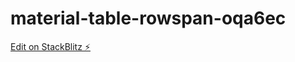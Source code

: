 # material-table-rowspan-oqa6ec

[Edit on StackBlitz ⚡️](https://stackblitz.com/edit/material-table-rowspan-oqa6ec)